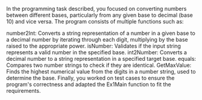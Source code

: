 In the programming task described, you focused on converting numbers between different bases, particularly from any given base to decimal (base 10) and vice versa. The program consists of multiple functions such as:

number2Int: Converts a string representation of a number in a given base to a decimal number by iterating through each digit, multiplying by the base raised to the appropriate power.
isNumber: Validates if the input string represents a valid number in the specified base.
int2Number: Converts a decimal number to a string representation in a specified target base.
equals: Compares two number strings to check if they are identical.
GetMaxValue: Finds the highest numerical value from the digits in a number string, used to determine the base.
Finally, you worked on test cases to ensure the program's correctness and adapted the Ex1Main function to fit the requirements.



